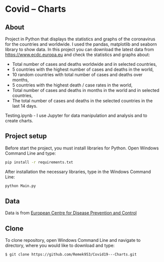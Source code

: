 # Covid – Charts

## About

Project in Python that displays the statistics and graphs of the coronavirus for the countries and worldwide. 
I used the pandas, matplotlib and seaborn library to show data.
In this project you can download the latest data from https://www.ecdc.europa.eu and check the statistics and graphs about:
+ Total number of cases and deaths worldwide and in selected countries,
+ 5 countries with the highest number of cases and deaths in the world,
+ 10 random countries with total number of cases and deaths over months,
+ 5 countries with the highest death / case rates in the world,
+ Total number of cases and deaths in months in the world and in selected countries,
+ The total number of cases and deaths in the selected countries in the last 14 days.

Testing.ipynb - I use Jupyter for data manipulation and analysis and to create charts.

## Project setup
Before start the project, you must install libraries for Python. Open Windows Command Line and type:
```sh
pip install -r requirements.txt
```

After installation the necessary libraries, type in the Windows Command Line:
```sh
python Main.py
``` 

## Data
Data is from [European Centre for Disease Prevention and Control](https://www.ecdc.europa.eu/en)

## Clone
To clone repository, open Windows Command Line and navigate to directory, where you would like to download and type:
```sh
$ git clone https://github.com/Remek953/Covid19---Charts.git
```


